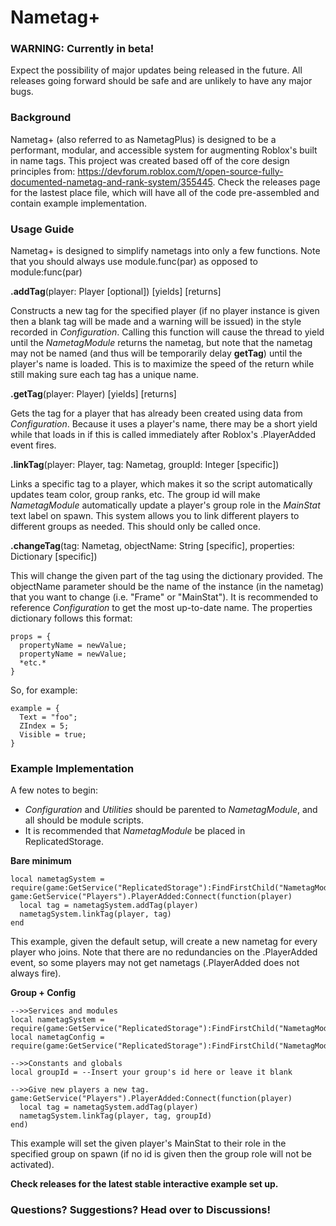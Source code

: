 # Nametag+

### WARNING: Currently in beta!
Expect the possibility of major updates being released in the future. All releases going forward should be safe and are unlikely to have any major bugs.

### Background

Nametag+ (also referred to as NametagPlus) is designed to be a performant, modular, and accessible system for augmenting Roblox's built in name tags. This project was created based off of the core design principles from: https://devforum.roblox.com/t/open-source-fully-documented-nametag-and-rank-system/355445. Check the releases page for the lastest place file, which will have all of the code pre-assembled and contain example implementation.

### Usage Guide

Nametag+ is designed to simplify nametags into only a few functions. Note that you should always use module.func(par) as opposed to module:func(par)

**.addTag**(player: Player [optional]) [yields] [returns]

Constructs a new tag for the specified player (if no player instance is given then a blank tag will be made and a warning will be issued) in the style recorded in *Configuration*. Calling this function will cause the thread to yield until the *NametagModule* returns the nametag, but note that the nametag may not be named (and thus will be temporarily delay **getTag**) until the player's name is loaded. This is to maximize the speed of the return while still making sure each tag has a unique name.

**.getTag**(player: Player) [yields] [returns]

Gets the tag for a player that has already been created using data from *Configuration*. Because it uses a player's name, there may be a short yield while that loads in if this is called immediately after Roblox's .PlayerAdded event fires.

**.linkTag**(player: Player, tag: Nametag, groupId: Integer [specific])

Links a specific tag to a player, which makes it so the script automatically updates team color, group ranks, etc. The group id will make *NametagModule* automatically update a player's group role in the *MainStat* text label on spawn. This system allows you to link different players to different groups as needed. This should only be called once.

**.changeTag**(tag: Nametag, objectName: String [specific], properties: Dictionary [specific])

This will change the given part of the tag using the dictionary provided. The objectName parameter should be the name of the instance (in the nametag) that you want to change (i.e. "Frame" or "MainStat"). It is recommended to reference *Configuration* to get the most up-to-date name. The properties dictionary follows this format:

````
props = {
  propertyName = newValue;
  propertyName = newValue;
  *etc.*
}
````
So, for example:
````
example = {
  Text = "foo";
  ZIndex = 5;
  Visible = true;
}
````
### Example Implementation

A few notes to begin:
- *Configuration* and *Utilities* should be parented to *NametagModule*, and all should be module scripts.
- It is recommended that *NametagModule* be placed in ReplicatedStorage.

**Bare minimum**

````
local nametagSystem = require(game:GetService("ReplicatedStorage"):FindFirstChild("NametagModule")
game:GetService("Players").PlayerAdded:Connect(function(player)
  local tag = nametagSystem.addTag(player)
  nametagSystem.linkTag(player, tag)
end
````
This example, given the default setup, will create a new nametag for every player who joins. Note that there are no redundancies on the .PlayerAdded event, so some players may not get nametags (.PlayerAdded does not always fire).

**Group + Config**
````
-->>Services and modules
local nametagSystem = require(game:GetService("ReplicatedStorage"):FindFirstChild("NametagModule"))
local nametagConfig = require(game:GetService("ReplicatedStorage"):FindFirstChild("NametagModule").Configuration)

-->>Constants and globals
local groupId = --Insert your group's id here or leave it blank

-->>Give new players a new tag.
game:GetService("Players").PlayerAdded:Connect(function(player)
  local tag = nametagSystem.addTag(player)
  nametagSystem.linkTag(player, tag, groupId)
end)
````
This example will set the given player's MainStat to their role in the specified group on spawn (if no id is given then the group role will not be activated).

**Check releases for the latest stable interactive example set up.**

### Questions? Suggestions? Head over to Discussions!
